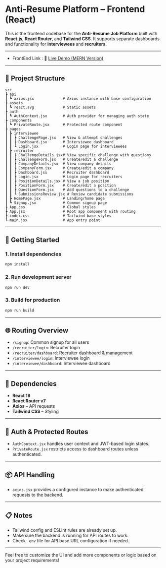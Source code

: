 # Anti-Resume Platform – Frontend (React)

This is the frontend codebase for the **Anti-Resume Job Platform** built with **React.js**, **React Router**, and **Tailwind CSS**. It supports separate dashboards and functionality for **interviewees** and **recruiters**.

---
- FrontEnd Link : 🚀 [Live Demo (MERN Version)](https://antiresume.netlify.app/)
---

## 📁 Project Structure

```
src
┣ api
┃ ┗ axios.jsx             # Axios instance with base configuration
┣ assets
┃ ┗ react.svg             # Static assets
┣ auth
┃ ┗ AuthContext.jsx       # Auth provider for managing auth state
┣ components
┃ ┗ PrivateRoute.jsx      # Protected route component
┣ pages
┃ ┣ interviewee
┃ ┃ ┣ ChallengePage.jsx   # View & attempt challenges
┃ ┃ ┣ Dashboard.jsx       # Interviewee dashboard
┃ ┃ ┗ Login.jsx           # Login page for interviewees
┃ ┣ recruiter
┃ ┃ ┣ ChallengeDetails.jsx# View specific challenge with questions
┃ ┃ ┣ ChallengeForm.jsx   # Create/edit a challenge
┃ ┃ ┣ CompanyDetails.jsx  # View company details
┃ ┃ ┣ CompanyForm.jsx     # Create/edit a company
┃ ┃ ┣ Dashboard.jsx       # Recruiter dashboard
┃ ┃ ┣ Login.jsx           # Login page for recruiters
┃ ┃ ┣ PositionDetails.jsx # View a job position
┃ ┃ ┣ PositionForm.jsx    # Create/edit a position
┃ ┃ ┣ QuestionForm.jsx    # Add questions to a challenge
┃ ┃ ┗ SubmissionsReview.jsx # Review candidate submissions
┃ ┣ HomePage.jsx          # Landing/home page
┃ ┗ Signup.jsx            # Common signup page
┣ App.css                 # Global styles
┣ App.jsx                 # Root app component with routing
┣ index.css               # Tailwind base styles
┗ main.jsx                # App entry point
```

---

## 🚀 Getting Started

### 1. Install dependencies
```bash
npm install
```

### 2. Run development server
```bash
npm run dev
```

### 3. Build for production
```bash
npm run build
```

---

## 🌐 Routing Overview
- `/signup`: Common signup for all users
- `/recruiter/login`: Recruiter login
- `/recruiter/dashboard`: Recruiter dashboard & management
- `/interviewee/login`: Interviewee login
- `/interviewee/dashboard`: Interviewee dashboard

---

## 🧩 Dependencies
- **React 19**
- **React Router v7**
- **Axios** – API requests
- **Tailwind CSS** – Styling

---

## 🔐 Auth & Protected Routes
- `AuthContext.jsx` handles user context and JWT-based login states.
- `PrivateRoute.jsx` restricts access to dashboard routes unless authenticated.

---

## 📦 API Handling
- `axios.jsx` provides a configured instance to make authenticated requests to the backend.

---

## 📋 Notes
- Tailwind config and ESLint rules are already set up.
- Make sure the backend is running for API routes to work.
- Check `.env` file for API base URL configuration if needed.

---

Feel free to customize the UI and add more components or logic based on your project requirements!

